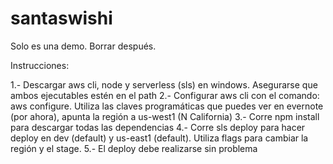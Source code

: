 # santaswishi

Solo es una demo. Borrar después.

Instrucciones:

1.- Descargar aws cli, node y serverless (sls) en windows. Asegurarse que ambos ejecutables estén en el path
2.- Configurar aws cli con el comando: aws configure. Utiliza las claves programáticas que puedes ver en evernote (por ahora), apunta la región a us-west1 (N California)
3.- Corre npm install para descargar todas las dependencias
4.- Corre sls deploy para hacer deploy en dev (default) y us-east1 (default). Utiliza flags para cambiar la región y el stage.
5.- El deploy debe realizarse sin problema